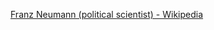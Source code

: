 ﻿[Franz Neumann (political scientist) - Wikipedia](https://en.wikipedia.org/wiki/Franz_Neumann_(political_scientist))